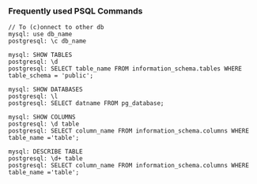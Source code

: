 ### Frequently used PSQL Commands

	// To (c)onnect to other db
	mysql: use db_name
	postgresql: \c db_name

	mysql: SHOW TABLES
	postgresql: \d
	postgresql: SELECT table_name FROM information_schema.tables WHERE table_schema = 'public';

	mysql: SHOW DATABASES
	postgresql: \l
	postgresql: SELECT datname FROM pg_database;

	mysql: SHOW COLUMNS
	postgresql: \d table
	postgresql: SELECT column_name FROM information_schema.columns WHERE table_name ='table';

	mysql: DESCRIBE TABLE
	postgresql: \d+ table
	postgresql: SELECT column_name FROM information_schema.columns WHERE table_name ='table';
